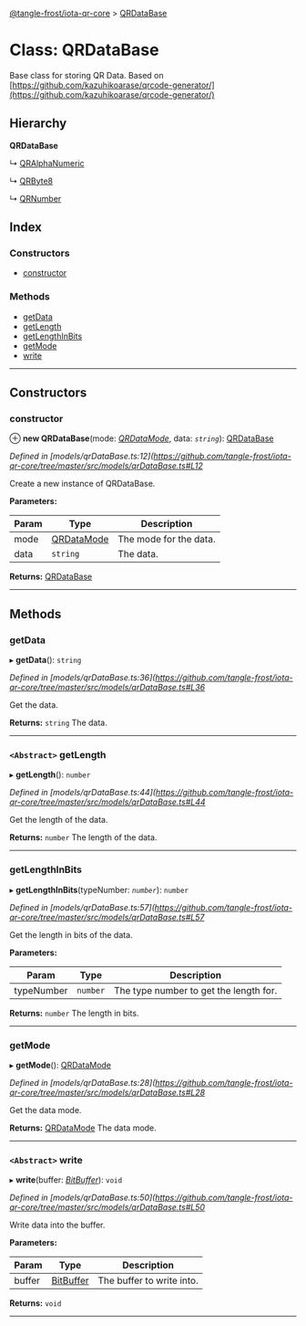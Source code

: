 [@tangle-frost/iota-qr-core](../README.md) > [QRDataBase](../classes/qrdatabase.md)

# Class: QRDataBase

Base class for storing QR Data. Based on [https://github.com/kazuhikoarase/qrcode-generator/](https://github.com/kazuhikoarase/qrcode-generator/)

## Hierarchy

**QRDataBase**

↳  [QRAlphaNumeric](qralphanumeric.md)

↳  [QRByte8](qrbyte8.md)

↳  [QRNumber](qrnumber.md)

## Index

### Constructors

* [constructor](qrdatabase.md#constructor)

### Methods

* [getData](qrdatabase.md#getdata)
* [getLength](qrdatabase.md#getlength)
* [getLengthInBits](qrdatabase.md#getlengthinbits)
* [getMode](qrdatabase.md#getmode)
* [write](qrdatabase.md#write)

---

## Constructors

<a id="constructor"></a>

###  constructor

⊕ **new QRDataBase**(mode: *[QRDataMode](../enums/qrdatamode.md)*, data: *`string`*): [QRDataBase](qrdatabase.md)

*Defined in [models/qrDataBase.ts:12](https://github.com/tangle-frost/iota-qr-core/tree/master/src/models/qrDataBase.ts#L12*

Create a new instance of QRDataBase.

**Parameters:**

| Param | Type | Description |
| ------ | ------ | ------ |
| mode | [QRDataMode](../enums/qrdatamode.md) |  The mode for the data. |
| data | `string` |  The data. |

**Returns:** [QRDataBase](qrdatabase.md)

___

## Methods

<a id="getdata"></a>

###  getData

▸ **getData**(): `string`

*Defined in [models/qrDataBase.ts:36](https://github.com/tangle-frost/iota-qr-core/tree/master/src/models/qrDataBase.ts#L36*

Get the data.

**Returns:** `string`
The data.

___
<a id="getlength"></a>

### `<Abstract>` getLength

▸ **getLength**(): `number`

*Defined in [models/qrDataBase.ts:44](https://github.com/tangle-frost/iota-qr-core/tree/master/src/models/qrDataBase.ts#L44*

Get the length of the data.

**Returns:** `number`
The length of the data.

___
<a id="getlengthinbits"></a>

###  getLengthInBits

▸ **getLengthInBits**(typeNumber: *`number`*): `number`

*Defined in [models/qrDataBase.ts:57](https://github.com/tangle-frost/iota-qr-core/tree/master/src/models/qrDataBase.ts#L57*

Get the length in bits of the data.

**Parameters:**

| Param | Type | Description |
| ------ | ------ | ------ |
| typeNumber | `number` |  The type number to get the length for. |

**Returns:** `number`
The length in bits.

___
<a id="getmode"></a>

###  getMode

▸ **getMode**(): [QRDataMode](../enums/qrdatamode.md)

*Defined in [models/qrDataBase.ts:28](https://github.com/tangle-frost/iota-qr-core/tree/master/src/models/qrDataBase.ts#L28*

Get the data mode.

**Returns:** [QRDataMode](../enums/qrdatamode.md)
The data mode.

___
<a id="write"></a>

### `<Abstract>` write

▸ **write**(buffer: *[BitBuffer](bitbuffer.md)*): `void`

*Defined in [models/qrDataBase.ts:50](https://github.com/tangle-frost/iota-qr-core/tree/master/src/models/qrDataBase.ts#L50*

Write data into the buffer.

**Parameters:**

| Param | Type | Description |
| ------ | ------ | ------ |
| buffer | [BitBuffer](bitbuffer.md) |  The buffer to write into. |

**Returns:** `void`

___

